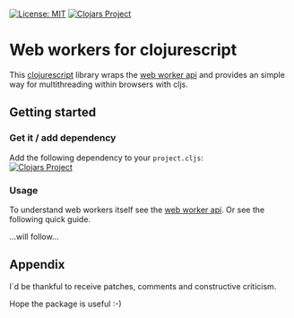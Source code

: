 [![License: MIT](https://img.shields.io/badge/License-MIT-yellow.svg)](https://github.com/jtkDvlp/cljs-workers/blob/master/LICENSE)
[![Clojars Project](https://img.shields.io/clojars/v/cljs-workers.svg)](https://clojars.org/cljs-workers)

# Web workers for clojurescript

This [clojurescript](https://clojurescript.org/) library wraps the [web worker api](https://developer.mozilla.org/en-US/docs/Web/API/Web_Workers_API/Using_web_workers) and provides an simple way for multithreading within browsers with cljs.

## Getting started

### Get it / add dependency

Add the following dependency to your `project.cljs`:<br>
[![Clojars Project](https://img.shields.io/clojars/v/cljs-workers.svg)](https://clojars.org/cljs-workers)

### Usage

To understand web workers itself see the [web worker api](https://developer.mozilla.org/en-US/docs/Web/API/Web_Workers_API/Using_web_workers). Or see the following quick guide.

...will follow...

## Appendix

I´d be thankful to receive patches, comments and constructive criticism.

Hope the package is useful :-)
